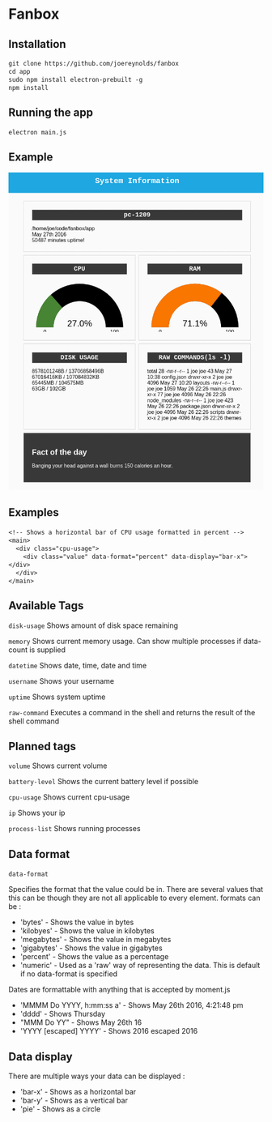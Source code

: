 # Fanbox

## Installation

```
git clone https://github.com/joereynolds/fanbox
cd app
sudo npm install electron-prebuilt -g
npm install
```

## Running the app
```
electron main.js
```

## Example
![alt-text](fanbox.gif)

## Examples
```
<!-- Shows a horizontal bar of CPU usage formatted in percent -->
<main>
  <div class="cpu-usage">
    <div class="value" data-format="percent" data-display="bar-x"></div>
  </div>
</main>
```

## Available Tags

```disk-usage```
Shows amount of disk space remaining

```memory```
Shows current memory usage. Can show multiple processes if data-count is supplied

```datetime```
Shows date, time, date and time

```username```
Shows your username

```uptime```
Shows system uptime

```raw-command```
Executes a command in the shell and returns the result of the shell command

## Planned tags

```volume```
Shows current volume

```battery-level```
Shows the current battery level if possible

```cpu-usage```
Shows current cpu-usage

```ip```
Shows your ip

```process-list```
Shows running processes

## Data format


```data-format```

Specifies the format that the value could be in. There are several values that this can be though they are
not all applicable to every element. formats can be :

- 'bytes'     - Shows the value in bytes
- 'kilobyes'  - Shows the value in kilobytes
- 'megabytes' - Shows the value in megabytes
- 'gigabytes' - Shows the value in gigabytes
- 'percent' - Shows the value as a percentage
- 'numeric' - Used as a 'raw' way of representing the data. This is default if no data-format is specified

Dates are formattable with anything that is accepted by moment.js

- 'MMMM Do YYYY, h:mm:ss a' - Shows May 26th 2016, 4:21:48 pm
- 'dddd'                    - Shows Thursday
- "MMM Do YY"               - Shows May 26th 16
- 'YYYY [escaped] YYYY'     - Shows 2016 escaped 2016


## Data display

There are multiple ways your data can be displayed :

- 'bar-x' - Shows as a horizontal bar
- 'bar-y' - Shows as a vertical bar
- 'pie'   - Shows as a circle
